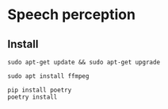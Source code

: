 # Speech perception


## Install
```shell
sudo apt-get update && sudo apt-get upgrade

sudo apt install ffmpeg

pip install poetry
poetry install
```